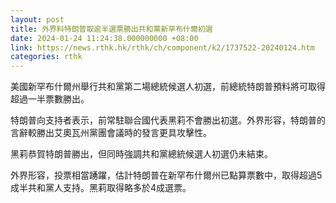 ```yaml
---
layout: post
title: 外界料特朗普取逾半選票勝出共和黨新罕布什爾初選
date: 2024-01-24 11:24:38.000000000 +08:00
link: https://news.rthk.hk/rthk/ch/component/k2/1737522-20240124.htm
categories: rthk
---
```


美國新罕布什爾州舉行共和黨第二場總統候選人初選，前總統特朗普預料將可取得超過一半票數勝出。

特朗普向支持者表示，前常駐聯合國代表黑莉不會勝出初選。外界形容，特朗普的言辭較勝出艾奧瓦州黨團會議時的發言更具攻擊性。

黑莉恭賀特朗普勝出，但同時強調共和黨總統候選人初選仍未結束。

外界形容，投票相當踴躍，估計特朗普在新罕布什爾州已點算票數中，取得超過5成半共和黨人支持。黑莉取得略多於4成選票。
